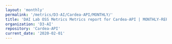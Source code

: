 ```yaml
---
layout: 'monthly'
permalink: '/metrics/D3-AI/Cardea-API/MONTHLY/'
title: 'DAI Lab OSS Metrics Metrics report for Cardea-API | MONTHLY-REPORT-2020-02-01'
organization: 'D3-AI'
repository: 'Cardea-API'
current_date: '2020-02-01'
---
```

